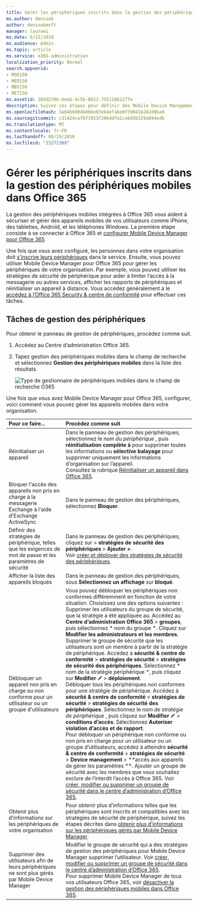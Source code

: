 ```yaml
---
title: Gérer les périphériques inscrits dans la gestion des périphériques mobiles dans Office 365
ms.author: deniseb
author: denisebmsft
manager: laurawi
ms.date: 6/12/2018
ms.audience: Admin
ms.topic: article
ms.service: o365-administration
localization_priority: Normal
search.appverid:
- MOE150
- MED150
- MBS150
- MET150
ms.assetid: 28dd276b-beeb-4c5b-8b22-7551186127fe
description: Suivez ces étapes pour définir des Mobile Device Management (MDM) dans Office 365.
ms.openlocfilehash: 3a84b6904b866e07eb4efabe0f39041b282d0ba9
ms.sourcegitcommit: c31424cafbf1953f2864d7e2ceb95b329a694edb
ms.translationtype: MT
ms.contentlocale: fr-FR
ms.lasthandoff: 08/29/2018
ms.locfileid: "23272309"
---
```

# <a name="manage-devices-enrolled-in-mobile-device-management-in-office-365"></a>Gérer les périphériques inscrits dans la gestion des périphériques mobiles dans Office 365

La gestion des périphériques mobiles intégrées à Office 365 vous aident à sécuriser et gérer des appareils mobiles de vos utilisateurs comme iPhone, des tablettes, Androïd, et les téléphones Windows. La première étape consiste à se connecter à Office 365 et [configurer Mobile Device Manager pour Office 365](set-up-mobile-device-management.md). 
  
Une fois que vous avez configuré, les personnes dans votre organisation doit [s’inscrire leurs périphériques](enroll-your-mobile-device.md) dans le service. Ensuite, vous pouvez utiliser Mobile Device Manager pour Office 365 pour gérer les périphériques de votre organisation. Par exemple, vous pouvez utiliser les stratégies de sécurité de périphérique pour aider à limiter l’accès à la messagerie ou autres services, afficher les rapports de périphériques et réinitialiser un appareil à distance. Vous accédez généralement à le [accédez à l’Office 365 Security &amp; centre de conformité](https://support.office.com/article/7e696a40-b86b-4a20-afcc-559218b7b1b8) pour effectuer ces tâches. 
  
## <a name="device-management-tasks"></a>Tâches de gestion des périphériques

Pour obtenir le panneau de gestion de périphériques, procédez comme suit. 
  
1. Accédez au Centre d’administration Office 365.
    
2. Tapez gestion des périphériques mobiles dans le champ de recherche et sélectionnez **Gestion des périphériques mobiles** dans la liste des résultats. 
    
    ![Type de gestionnaire de périphériques mobiles dans le champ de recherche O365](media/e2e2f1c0-e543-431a-959b-e26c2ba328a7.png)
  
Une fois que vous avez Mobile Device Manager pour Office 365, configurer, voici comment vous pouvez gérer les appareils mobiles dans votre organisation. 
  
|**Pour ce faire...**|**Procédez comme suit**|
|:-----|:-----|
|Réinitialiser un appareil  <br/> |Dans le panneau de gestion des périphériques, sélectionnez le *nom du périphérique* , puis **réinitialisation complète à** pour supprimer toutes les informations ou **sélective balayage** pour supprimer uniquement les informations d’organisation sur l’appareil.  <br/> Consultez la rubrique [Réinitialiser un appareil dans Office 365](wipe-a-mobile-device.md).  <br/> |
|Bloquer l'accès des appareils non pris en charge à la messagerie Exchange à l'aide d'Exchange ActiveSync  <br/> |Dans le panneau de gestion des périphériques, sélectionnez **Bloquer**.  <br/> |
|Définir des stratégies de périphérique, telles que les exigences de mot de passe et les paramètres de sécurité  <br/> |Dans le panneau de gestion des périphériques, cliquez sur \> **stratégies de sécurité des périphériques** \> **Ajouter +**.  <br/> Voir [créer et déployer des stratégies de sécurité des périphériques](create-device-security-policies.md).  <br/> |
|Afficher la liste des appareils bloqués  <br/> |Dans le panneau de gestion des périphériques, sous **Sélectionnez un affichage** sur **bloqué**.  <br/> ||
|Débloquer un appareil non pris en charge ou non conforme pour un utilisateur ou un groupe d'utilisateurs  <br/> | Vous pouvez débloquer les périphériques non conformes différemment en fonction de votre situation. Choisissez une des options suivantes :<br/>  Supprimer les utilisateurs du groupe de sécurité, que la stratégie a été appliquée au. Accédez au **Centre d’administration Office 365** \> **groupes**, puis sélectionnez * nom du groupe *. Cliquez sur **Modifier les administrateurs et les membres**.<br/>  Supprimer le groupe de sécurité que les utilisateurs sont un membre à partir de la stratégie de périphérique. Accédez à **sécurité &amp; centre de conformité** \> **stratégies de sécurité** \> **stratégies de sécurité des périphériques**. Sélectionnez * nom de la stratégie périphérique *, puis cliquez sur **Modifier** ![icône Modifier](media/O365_MDM_CreatePolicy_EditIcon.gif) \> **déploiement**.<br/>  Débloquer tous les périphériques non conformes pour une stratégie de périphérique. Accédez à **sécurité &amp; centre de conformité** \> **stratégies de sécurité** \> **stratégies de sécurité des périphériques**. Sélectionnez le *nom de stratégie de périphérique* , puis cliquez sur **Modifier** ![icône Modifier](media/O365_MDM_CreatePolicy_EditIcon.gif) \> **conditions d’accès**. Sélectionnez **Autoriser violation d’accès et de rapport**.<br/>  Pour débloquer un périphérique non conforme ou non pris en charge pour un utilisateur ou un groupe d’utilisateurs, accédez à atteindre **sécurité &amp; centre de conformité** \> **stratégies de sécurité** \> **Device management** \> **accès aux appareils de gérer les paramètres **. Ajouter un groupe de sécurité avec les membres que vous souhaitez exclure de l’interdit l’accès à Office 365. Voir [créer, modifier ou supprimer un groupe de sécurité dans le centre d’administration d’Office 365](https://support.office.com/article/55c96b32-e086-4c9e-948b-a018b44510cb).<br/> |
|Obtenir plus d’informations sur les périphériques de votre organisation  <br/> |Pour obtenir plus d’informations telles que les périphériques sont inscrits et compatibles avec les stratégies de sécurité de périphérique, suivez les étapes décrites dans [obtenir plus d’informations sur les périphériques gérés par Mobile Device Manager](get-details-about-mdm-managed-devices.md).  <br/> |
|Supprimer des utilisateurs afin de leurs périphériques ne sont plus gérés par Mobile Device Manager  <br/> |Modifier le groupe de sécurité qui a des stratégies de gestion des périphériques pour Mobile Device Manager supprimer l’utilisateur. Voir [créer, modifier ou supprimer un groupe de sécurité dans le centre d’administration d’Office 365](https://support.office.com/article/55c96b32-e086-4c9e-948b-a018b44510cb).<br/> Pour supprimer Mobile Device Manager de tous vos utilisateurs Office 365, voir [désactiver la gestion des périphériques mobiles dans Office 365](turn-off-mdm.md).  <br/> |
   


